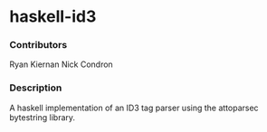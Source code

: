 # haskell-id3

### Contributors

Ryan Kiernan
Nick Condron

### Description
A haskell implementation of an ID3 tag parser using the attoparsec bytestring library.
